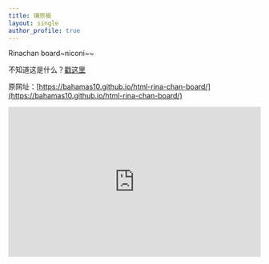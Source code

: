 ```yaml
---
title: 璃奈板
layout: single
author_profile: true
---
```


Rinachan board~niconi~~

不知道这是什么？[戳这里](https://zh.moegirl.org.cn/%E5%A4%A9%E7%8E%8B%E5%AF%BA%E7%92%83%E5%A5%88)

原网址：[https://bahamas10.github.io/html-rina-chan-board/](https://bahamas10.github.io/html-rina-chan-board/)
<iframe src="https://bahamas10.github.io/html-rina-chan-board/" width="100%" height="300" style="border:none;">
